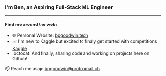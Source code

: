 ### I'm Ben, an Aspiring Full-Stack ML Engineer
---

#### Find me around the web:

- 🌐 Personal Website: <a href="https://bpgoodwin.tech">bpgoodwin.tech</a>
- :chart_with_upwards_trend: I'm new to Kaggle but excited to finaly get started with competitions <a href="https://www.kaggle.com/bpgoodwin">Kaggle</a>
- :octocat: And finally, sharing code and working on projects here on Github!

📫 Reach me asap: bpgoodwin@protonmail.ch
